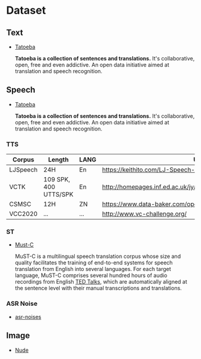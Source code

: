 # Dataset

## Text

* [Tatoeba](https://tatoeba.org/cmn)

  **Tatoeba is a collection of sentences and translations.** It's collaborative, open, free and even addictive. An open data initiative aimed at translation and speech recognition.



## Speech

* [Tatoeba](https://tatoeba.org/cmn)

  **Tatoeba is a collection of sentences and translations.** It's collaborative, open, free and even addictive. An open data initiative aimed at translation and speech recognition.

### TTS

| Corpus   | Length                | LANG | URL                                                          |
| -------- | --------------------- | ---- | ------------------------------------------------------------ |
| LJSpeech | 24H                   | En   | https://keithito.com/LJ-Speech-Dataset/                      |
| VCTK     | 109 SPK, 400 UTTS/SPK | En   | http://homepages.inf.ed.ac.uk/jyamagis/page3/page58/page58.html |
| CSMSC    | 12H                   | ZN   | https://www.data-baker.com/open_source.html                  |
| VCC2020  | ...                   | ...  | http://www.vc-challenge.org/                                 |

### ST

* [Must-C](https://ict.fbk.eu/must-c/)

  MuST-C is a multilingual speech translation corpus whose size and quality facilitates the training of end-to-end systems for speech translation from English into several languages. For each target language, MuST-C comprises several hundred hours of audio recordings from English [TED Talks](https://www.ted.com/talks), which are automatically aligned at the sentence level with their manual transcriptions and translations.

### ASR Noise

* [asr-noises](https://github.com/speechio/asr-noises)



## Image

* [Nude](https://archive.org/download/NudeNet_classifier_dataset_v1/NudeNet_Classifier_train_data_x320.zip)

